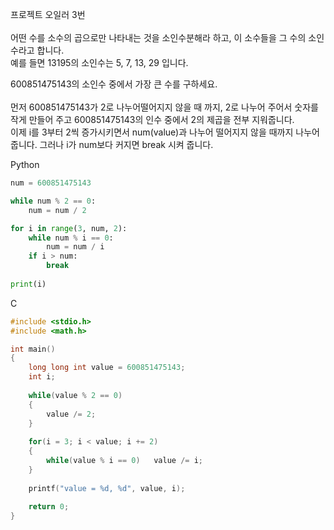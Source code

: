 프로젝트 오일러 3번<br><br>
어떤 수를 소수의 곱으로만 나타내는 것을 소인수분해라 하고, 이 소수들을 그 수의 소인수라고 합니다.<br>
예를 들면 13195의 소인수는 5, 7, 13, 29 입니다.

600851475143의 소인수 중에서 가장 큰 수를 구하세요.
<br><br>
먼저 600851475143가 2로 나누어떨어지지 않을 때 까지, 2로 나누어 주어서 숫자를 작게 만들어 주고 600851475143의 인수 중에서 2의 제곱을 전부 지워줍니다.<br>
이제 i를 3부터 2씩 증가시키면서 num(value)과 나누어 떨어지지 않을 때까지 나누어 줍니다. 그러나 i가 num보다 커지면 break 시켜 줍니다.

Python
```python
num = 600851475143

while num % 2 == 0:
	num = num / 2

for i in range(3, num, 2):
	while num % i == 0:
		num = num / i
	if i > num:
		break
		
print(i)
```
C
```c
#include <stdio.h>
#include <math.h>

int main()
{
	long long int value = 600851475143;
	int i;
	
	while(value % 2 == 0)
	{
		value /= 2;
	}
	
	for(i = 3; i < value; i += 2)
	{
		while(value % i == 0)	value /= i;
	}
	
	printf("value = %d, %d", value, i);
	
	return 0;
}
```